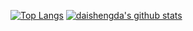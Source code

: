 
[![Top Langs](https://github-readme-stats.vercel.app/api/top-langs/?username=daishengda2018&layout=compact)](https://github.com/daishengda2018/)
[![daishengda's github stats](https://github-readme-stats.vercel.app/api?username=daishengda2018&show_icons=true&theme=tokyonight)](https://github.com/daishengda2018/)
